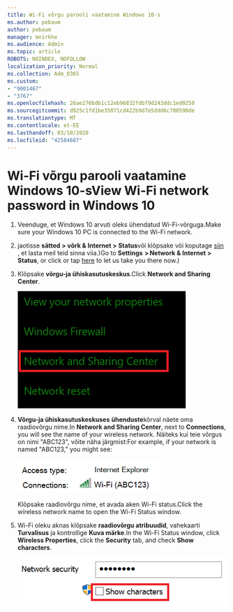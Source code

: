 ```yaml
---
title: Wi-Fi võrgu parooli vaatamine Windows 10-s
ms.author: pebaum
author: pebaum
manager: mnirkhe
ms.audience: Admin
ms.topic: article
ROBOTS: NOINDEX, NOFOLLOW
localization_priority: Normal
ms.collection: Adm_O365
ms.custom:
- "9001467"
- "3767"
ms.openlocfilehash: 26ae276bdb1c12eb96832fdbf9d243ddc1ed0250
ms.sourcegitcommit: d925c1fd1be35071cd422b9d7e5ddd6c700590de
ms.translationtype: MT
ms.contentlocale: et-EE
ms.lasthandoff: 03/10/2020
ms.locfileid: "42584687"
---
```

# <a name="view-wi-fi-network-password-in-windows-10"></a><span data-ttu-id="879e1-102">Wi-Fi võrgu parooli vaatamine Windows 10-s</span><span class="sxs-lookup"><span data-stu-id="879e1-102">View Wi-Fi network password in Windows 10</span></span>

1. <span data-ttu-id="879e1-103">Veenduge, et Windows 10 arvuti oleks ühendatud Wi-Fi-võrguga.</span><span class="sxs-lookup"><span data-stu-id="879e1-103">Make sure your Windows 10 PC is connected to the Wi-Fi network.</span></span>

2. <span data-ttu-id="879e1-104">jaotisse **sätted > võrk & Internet > Status**või klõpsake või koputage [siin](ms-settings:network?activationSource=GetHelp) , et lasta meil teid sinna viia.)</span><span class="sxs-lookup"><span data-stu-id="879e1-104">Go to **Settings  > Network & Internet  > Status**, or click or tap [here](ms-settings:network?activationSource=GetHelp) to let us take you there now.)</span></span>

3. <span data-ttu-id="879e1-105">Klõpsake **võrgu-ja ühiskasutuskeskus**.</span><span class="sxs-lookup"><span data-stu-id="879e1-105">Click **Network and Sharing Center**.</span></span>

    ![Võrgu-ja ühiskasutuskeskus.](media/network-sharing-center.png)

4. <span data-ttu-id="879e1-107">**Võrgu-ja ühiskasutuskeskuses** **ühenduste**kõrval näete oma raadiovõrgu nime.</span><span class="sxs-lookup"><span data-stu-id="879e1-107">In **Network and Sharing Center**, next to **Connections**, you will see the name of your wireless network.</span></span> <span data-ttu-id="879e1-108">Näiteks kui teie võrgus on nimi "ABC123", võite näha järgmist:</span><span class="sxs-lookup"><span data-stu-id="879e1-108">For example, if your network is named "ABC123," you might see:</span></span>

    ![Võrguühendused.](media/network-connections.png)

    <span data-ttu-id="879e1-110">Klõpsake raadiovõrgu nime, et avada aken Wi-Fi status.</span><span class="sxs-lookup"><span data-stu-id="879e1-110">Click the wireless network name to open the Wi-Fi Status window.</span></span> 

5. <span data-ttu-id="879e1-111">Wi-Fi oleku aknas klõpsake **raadiovõrgu atribuudid**, vahekaarti **Turvalisus** ja kontrollige **Kuva märke**.</span><span class="sxs-lookup"><span data-stu-id="879e1-111">In the Wi-Fi Status window, click **Wireless Properties**, click the **Security** tab, and check **Show characters**.</span></span>

    ![Saate kuvada Wi-Fi paroolimärgid.](media/show-password-characters.png)

